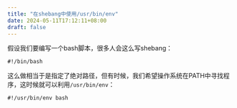 ```yaml
---
title: "在shebang中使用/usr/bin/env"
date: 2024-05-11T17:12:11+08:00
draft: false
---
```


假设我们要编写一个bash脚本，很多人会这么写shebang：
```
#!/bin/bash
```
这么做相当于是指定了绝对路径，但有时候，我们希望操作系统在PATH中寻找程序，这时候就可以利用`/usr/bin/env`：
```
#!/usr/bin/env bash
```

